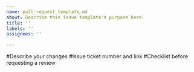 ```yaml
---
name: pull_request_template.md
about: Describe this issue template's purpose here.
title: ''
labels: ''
assignees: ''

---
```


#Describe your changes
#Issue ticket number and link
#Checklist before requesting a review
